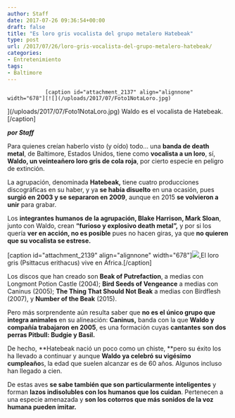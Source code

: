 ```yaml
---
author: Staff
date: 2017-07-26 09:36:54+00:00
draft: false
title: "Es loro gris vocalista del grupo metalero Hatebeak"
type: post
url: /2017/07/26/loro-gris-vocalista-del-grupo-metalero-hatebeak/
categories:
- Entretenimiento
tags:
- Baltimore
---
```



				[caption id="attachment_2137" align="alignnone" width="678"][![](/uploads/2017/07/Foto1NotaLoro.jpg)
](/uploads/2017/07/Foto1NotaLoro.jpg) Waldo es el vocalista de Hatebeak.[/caption]

_**por Staff**_

Para quienes creían haberlo visto (y oído) todo… una **banda de death metal**, de Baltimore, Estados Unidos, tiene como **vocalista a un loro**, sí, **Waldo, un veinteañero loro gris de cola roja**, por cierto especie en peligro de extinción.

La agrupación, denominada **Hatebeak,** tiene cuatro producciones discográficas en su haber, y ya **se había disuelto** en una ocasión, pues **surgió en 2003 y se separaron en 2009**, aunque en 2015 **se volvieron a unir** para grabar.

Los **integrantes humanos de la agrupación, Blake Harrison, Mark Sloan**, junto con Waldo, crean **“furioso y explosivo death metal”,** y por si los quería **ver en acción, no es posible** pues no hacen giras, ya que **no quieren que su vocalista se estrese.**

[caption id="attachment_2139" align="alignnone" width="678"][![](/uploads/2017/07/Foto2NotaLoro.jpg)
](/uploads/2017/07/Foto2NotaLoro.jpg) El loro gris (Psittacus erithacus) vive en África.[/caption]

Los discos que han creado son **Beak of Putrefaction**, a medias con Longmont Potion Castle (2004); **Bird Seeds of Vengeance** a medias con Caninus (2005); **The Thing That Should Not Beak** a medias con Birdflesh (2007), y **Number of the Beak** (2015).

Pero más sorprendente aún resulta saber que **no es el único grupo que integra animales** en su alineación: **Caninus,** banda con la que **Waldo y compañía trabajaron en 2005**, es una formación cuyas **cantantes** **son dos perras Pitbull: Budgie y Basil.**

De hecho, **Hatebeak nació un poco como un chiste, **pero su éxito los ha llevado a continuar y aunque **Waldo ya celebró su vigésimo cumpleaño**s, la edad que suelen alcanzar es de 60 años. Algunos incluso han llegado a cien.

De estas aves **se sabe también que son particularmente inteligentes** y forman **lazos indisolubles con los humanos que los cuidan**. Pertenecen a una especie amenazada y **son los cotorros que más sonidos de la voz humana pueden imitar.**

		
